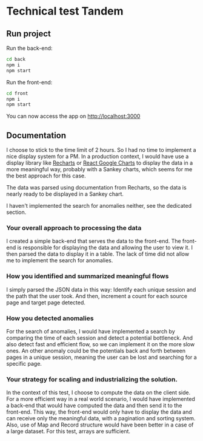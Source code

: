 # Technical test Tandem

## Run project

Run the back-end:

```sh
cd back
npm i
npm start
```

Run the front-end:

```sh
cd front
npm i
npm start
```

You can now access the app on [http://localhost:3000](http://localhost:3000)

## Documentation

I choose to stick to the time limit of 2 hours. So I had no time to implement a nice display system for a PM. In a production context, I would have use a display library like [Recharts](https://recharts.org/en-US/api/SankeyChart) or [React Google Charts](https://www.react-google-charts.com/examples/sankey) to display the data in a more meaningful way, probably with a Sankey charts, which seems for me the best approach for this case.

The data was parsed using documentation from Recharts, so the data is nearly ready to be displayed in a Sankey chart.

I haven't implemented the search for anomalies neither, see the dedicated section.

### Your overall approach to processing the data

I created a simple back-end that serves the data to the front-end. The front-end is responsible for displaying the data and allowing the user to view it.
I then parsed the data to display it in a table. The lack of time did not allow me to implement the search for anomalies.

### How you identified and summarized meaningful flows
I simply parsed the JSON data in this way: Identify each unique session and the path that the user took. And then, increment a count for each source page and target page detected.

### How you detected anomalies
For the search of anomalies, I would have implemented a search by comparing the time of each session and detect a potential bottleneck. And also detect fast and efficient flow, so we can implement it on the more slow ones.
An other anomaly could be the potentials back and forth between pages in a unique session, meaning the user can be lost and searching for a specific page.

### Your strategy for scaling and industrializing the solution.

In the context of this test, I choose to compute the data on the client side. For a more efficient way in a real world scenario, I would have implemented a back-end that would have computed the data and then send it to the front-end. This way, the front-end would only have to display the data and can receive only the meaningful data, with a pagination and sorting system.
Also, use of Map and Record structure would have been better in a case of a large dataset. For this test, arrays are sufficient.

